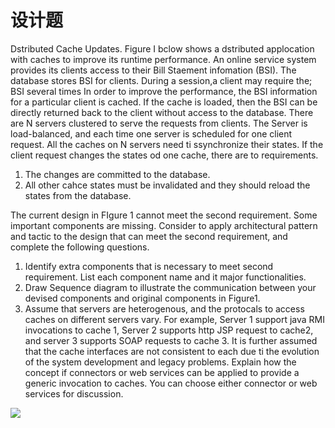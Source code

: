 # 设计题

Dstributed Cache Updates. Figure I bclow shows  a dstributed applocation  with caches to improve its runtime performance.  An online  service  system provides its clients access to their Bill Staement infomation (BSI). The database stores BSI for clients.  During a session,a client may require the; BSI several times In order to improve the performance, the BSI information for a particular client is cached. If the cache is loaded, then the BSI can be directly returned back to the client without access to the database. There are N servers clustered to serve the requests from clients. The Server is load-balanced, and each time one server is scheduled for one client request. All the caches on N servers need ti ssynchronize their states. If the client request changes the states od one cache, there are to requirements.

1. The changes are committed to the database.
2. All other cahce states must be invalidated and they should reload the states from the database.



The current design in FIgure 1 cannot meet the second requirement. Some important components are missing. Consider to apply architectural pattern and tactic to the design that can meet the second requirement, and complete the following questions.

1. Identify extra components that is necessary to meet  second requirement. List each component name and it major functionalities.
2. Draw Sequence diagram to illustrate the communication between your devised components and original components in Figure1.
3. Assume that servers are heterogenous, and the protocals to access caches on different servers vary. For example, Server 1 support java RMI invocations to cache 1, Server 2 supports http JSP request to cache2,  and server 3 supports SOAP requests to cache 3. It is further assumed that the cache interfaces are not consistent to each due ti the evolution of the system development and legacy problems. Explain how the concept if connectors or web services can be applied to provide a generic invocation to caches. You can choose either connector or web services for discussion.



![](/Users/law/Documents/Notes/resource/img.jpg)

